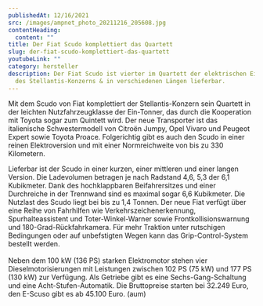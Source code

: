 ```yaml
---
publishedAt: 12/16/2021
src: /images/ampnet_photo_20211216_205608.jpg
contentHeading:
  content: ""
title: Der Fiat Scudo komplettiert das Quartett
slug: der-fiat-scudo-komplettiert-das-quartett
youtubeLink: ""
category: hersteller
description: Der Fiat Scudo ist vierter im Quartett der elektrischen Ein-Tonner
  des Stellantis-Konzerns & in verschiedenen Längen lieferbar.
---
```

Mit dem Scudo von Fiat komplettiert der Stellantis-Konzern sein Quartett in der leichten Nutzfahrzeugklasse der Ein-Tonner, das durch die Kooperation mit Toyota sogar zum Quintett wird. Der neue Transporter ist das italienische Schwestermodell von Citroën Jumpy, Opel Vivaro und Peugeot Expert sowie Toyota Proace. Folgerichtig gibt es auch den Scudo in einer reinen Elektroversion und mit einer Normreichweite von bis zu 330 Kilometern.

Lieferbar ist der Scudo in einer kurzen, einer mittleren und einer langen Version. Die Ladevolumen betragen je nach Radstand 4,6, 5,3 der 6,1 Kubikmeter. Dank des hochklappbaren Beifahrersitzes und einer Durchreiche in der Trennwand sind es maximal sogar 6,6 Kubikmeter. Die Nutzlast des Scudo liegt bei bis zu 1,4 Tonnen. Der neue Fiat verfügt über eine Reihe von Fahrhilfen wie Verkehrszeichenerkennung, Spurhalteassistent und Toter-Winkel-Warner sowie Frontkollisionswarnung und 180-Grad-Rückfahrkamera. Für mehr Traktion unter rutschigen Bedingungen oder auf unbefstigten Wegen kann das Grip-Control-System bestellt werden.\
\
Neben dem 100 kW (136 PS) starken Elektromotor stehen vier Dieselmotorisierungen mit Leistungen zwischen 102 PS (75 kW) und 177 PS (130 kW) zur Verfügung. Als Getriebe gibt es eine Sechs-Gang-Schaltung und eine Acht-Stufen-Automatik. Die Bruttopreise starten bei 32.249 Euro, den E-Scuso gibt es ab 45.100 Euro. (aum)